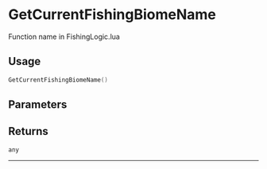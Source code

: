 # GetCurrentFishingBiomeName
Function name in FishingLogic.lua
## Usage
```lua
GetCurrentFishingBiomeName()
```
## Parameters

## Returns
`any`

---
